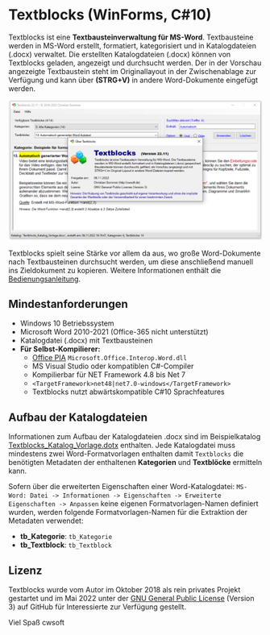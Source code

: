 # Textblocks (WinForms, C#10)
Textblocks ist eine **Textbausteinverwaltung für MS-Word**. Textbausteine werden in MS-Word erstellt, formatiert, kategorisiert und in Katalogdateien (.docx) verwaltet. Die erstellten Katalogdateien (.docx) können von Textblocks geladen, angezeigt und durchsucht werden. Der in der Vorschau angezeigte Textbaustein steht im Originallayout in der Zwischenablage zur Verfügung und kann über **(STRG+V)** in andere Word-Dokumente eingefügt werden.

![Screenshot](./Dokumentation/screenshots/screenshot.png)

Textblocks spielt seine Stärke vor allem da aus, wo große Word-Dokumente nach Textbausteinen durchsucht werden, um diese anschließend manuell ins Zieldokument zu kopieren. Weitere Informationen enthält die [Bedienungsanleitung](./Dokumentation/Textblocks.pdf).

## Mindestanforderungen
- Windows 10 Betriebssystem
- Microsoft Word 2010-2021 (Office-365 nicht unterstützt)
- Katalogdatei (.docx) mit Textbausteinen
- **Für Selbst-Kompilierer:**
  - [Office PIA](./Textblocks/PIA/Howto-Office-PIA.md) `Microsoft.Office.Interop.Word.dll`
  - MS Visual Studio oder kompatiblen C#-Compiler
  - Kompilierbar für NET Framework 4.8 bis Net 7
  - `<TargetFramework>net48|net7.0-windows</TargetFramework>` 
  - Textblocks nutzt abwärtskompatible C#10 Sprachfeatures

## Aufbau der Katalogdateien
Informationen zum Aufbau der Katalogdateien .docx sind im Beispielkatalog [Textblocks_Katalog_Vorlage.dotx](https://github.com/cwsoft/Textblocks/blob/main/Kataloge/Textblocks_Katalog_Vorlage.docx?raw=true) enthalten. Jede Katalogdatei muss mindestens zwei Word-Formatvorlagen enthalten damit `Textblocks` die benötigten Metadaten der enthaltenen **Kategorien** und **Textblöcke** ermitteln kann.

Sofern über die erweiterten Eigenschaften einer Word-Katalogdatei: `MS-Word: Datei -> Informationen -> Eigenschaften -> Erweiterte Eigenschaften -> Anpassen` keine eigenen Formatvorlagen-Namen definiert wurden, werden folgende Formatvorlagen-Namen für die Extraktion der Metadaten verwendet:
- **tb_Kategorie**: `tb_Kategorie`
- **tb_Textblock**: `tb_Textblock`

## Lizenz
Textblocks wurde vom Autor im Oktober 2018 als rein privates Projekt gestartet und im Mai 2022 unter der [GNU General Public License](./LICENSE.txt) (Version 3) auf GitHub für Interessierte zur Verfügung gestellt. 

Viel Spaß
cwsoft
